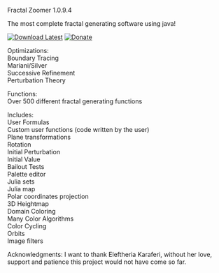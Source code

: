 Fractal Zoomer 1.0.9.4

The most complete fractal generating software using java!

[![Download Latest](https://img.shields.io/badge/download-latest-green.svg)](https://github.com/hrkalona/Fractal-Zoomer/releases/)
[![Donate](https://img.shields.io/badge/donate-paypal-blue.svg)](https://www.paypal.com/donate/?hosted_button_id=B7J8562W6GGVY)

Optimizations:<br>
Boundary Tracing<br>
Mariani/Silver<br>
Successive Refinement<br>
Perturbation Theory<br>

Functions:<br>
Over 500 different fractal generating functions<br>

Includes:<br>
User Formulas<br>
Custom user functions (code written by the user)<br>
Plane transformations<br>
Rotation<br>
Initial Perturbation<br>
Initial Value<br>
Bailout Tests<br>
Palette editor<br>
Julia sets<br>
Julia map<br>
Polar coordinates projection<br>
3D Heightmap<br>
Domain Coloring<br>
Many Color Algorithms<br>
Color Cycling<br>
Orbits<br>
Image filters<br>

Acknowledgments:
I want to thank Eleftheria Karaferi, without her love, support and patience this project would not have come so far.